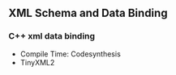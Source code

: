 ## XML Schema and Data Binding

### C++ xml data binding
 - Compile Time: Codesynthesis
 - TinyXML2
